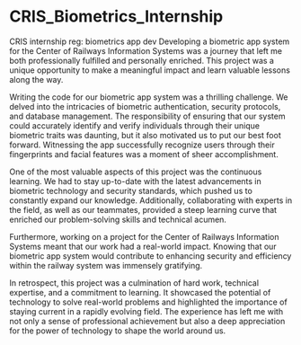 # CRIS_Biometrics_Internship
CRIS internship reg: biometrics app dev 
Developing a biometric app system for the Center of Railways Information Systems was a journey that left me both professionally fulfilled and personally enriched. This project was a unique opportunity to make a meaningful impact and learn valuable lessons along the way.

Writing the code for our biometric app system was a thrilling challenge. We delved into the intricacies of biometric authentication, security protocols, and database management. The responsibility of ensuring that our system could accurately identify and verify individuals through their unique biometric traits was daunting, but it also motivated us to put our best foot forward. Witnessing the app successfully recognize users through their fingerprints and facial features was a moment of sheer accomplishment.

One of the most valuable aspects of this project was the continuous learning. We had to stay up-to-date with the latest advancements in biometric technology and security standards, which pushed us to constantly expand our knowledge. Additionally, collaborating with experts in the field, as well as our teammates, provided a steep learning curve that enriched our problem-solving skills and technical acumen.

Furthermore, working on a project for the Center of Railways Information Systems meant that our work had a real-world impact. Knowing that our biometric app system would contribute to enhancing security and efficiency within the railway system was immensely gratifying.

In retrospect, this project was a culmination of hard work, technical expertise, and a commitment to learning. It showcased the potential of technology to solve real-world problems and highlighted the importance of staying current in a rapidly evolving field. The experience has left me with not only a sense of professional achievement but also a deep appreciation for the power of technology to shape the world around us.
